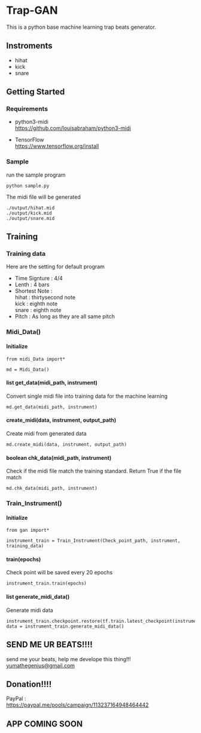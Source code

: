 # Trap-GAN
This is a python base machine learning trap beats generator.

## Instroments 
 - hihat
 - kick
 - snare

## Getting Started

### Requirements

- python3-midi<br>
  https://github.com/louisabraham/python3-midi

- TensorFlow<br>
  https://www.tensorflow.org/install

### Sample

run the sample program

```
python sample.py
```

The midi file will be generated 

```
./output/hihat.mid
./output/kick.mid
./output/snare.mid
```

## Training

### Training data
Here are the setting for default program
- Time Signture : 4/4
- Lenth : 4 bars
- Shortest Note : <br>  hihat : thirtysecond note
                  <br>  kick : eighth note
                  <br>  snare : eighth note
- Pitch : As long as they are all same pitch

### Midi_Data()
#### Initialize

```
from midi_Data import*

md = Midi_Data()
```

#### list get_data(midi_path, instrument)
Convert single midi file into training data for the machine learning

```
md.get_data(midi_path, instrument)
```

#### create_midi(data, instrument, output_path)
Create midi from generated data

```
md.create_midi(data, instrument, output_path)
```

#### boolean chk_data(midi_path, instrument)
Check if the midi file match the training standard. Return True if the file match 

```
md.chk_data(midi_path, instrument)
```

### Train_Instrument()

#### Initialize

```
from gan import*

instrument_train = Train_Instrument(Check_point_path, instrument, training_data)
```

#### train(epochs)
Check point will be saved every 20 epochs

```
instrument_train.train(epochs)
```

#### list generate_midi_data()
Generate midi data

```
instrument_train.checkpoint.restore(tf.train.latest_checkpoint(instrument_train.checkpoint_dir))
data = instrument_train.generate_midi_data()
```

## SEND ME UR BEATS!!!!
send me your beats, help me develope this thing!!!<br>
yumathegenius@gmail.com

## Donation!!!!
PayPal :<br>
https://paypal.me/pools/campaign/113237164948464442<br>

## APP COMING SOON
